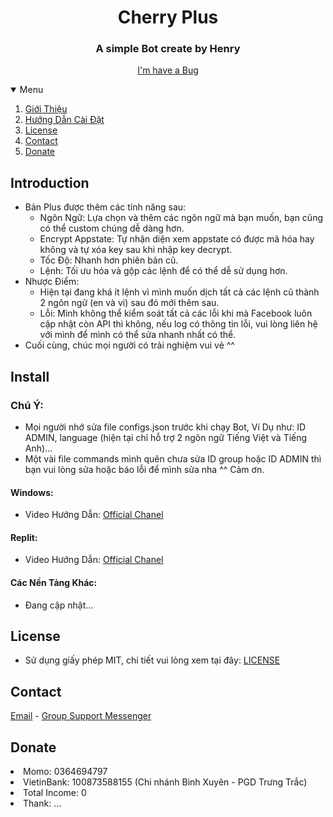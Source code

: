 <h1 align="center">Cherry Plus</h1>
<h3 align="center">A simple Bot create by Henry</h3>

<p align="center">
    <a href="https://github.com/hoahenry/Cherry/issues">I'm have a Bug</a>
    </p>
</p>

<details open="open">
    <summary>Menu</summary>
    <ol>
        <li><a href="#Introduction">Giới Thiệu</a></li>
        <li><a href="#Install">Hướng Dẫn Cài Đặt</a></li>
        <li><a href="#License">License</a></li>
        <li><a href="#Contact">Contact</a></li>
        <li><a href="#Donate">Donate</a></li>
    </ol>
</details>

<!-- Introduction -->
## Introduction
- Bản Plus được thêm các tính năng sau:
    - Ngôn Ngữ: Lựa chọn và thêm các ngôn ngữ mà bạn muốn, bạn cũng có thể custom chúng dễ dàng hơn.
    - Encrypt Appstate: Tự nhận diện xem appstate có được mã hóa hay không và tự xóa key sau khi nhập key decrypt.
    - Tốc Độ: Nhanh hơn phiên bản cũ.
    - Lệnh: Tối ưu hóa và gộp các lệnh để có thể dễ sử dụng hơn.
- Nhược Điểm:
    - Hiện tại đang khá ít lệnh vì mình muốn dịch tất cả các lệnh cũ thành 2 ngôn ngữ (en và vi) sau đó mới thêm sau.
    - Lỗi: Mình không thể kiểm soát tất cả các lỗi khi mà Facebook luôn cập nhật còn API thì không, nếu log có thông tin lỗi, vui lòng liên hệ với mình để mình có thể sửa nhanh nhất có thể.
- Cuối cùng, chúc mọi người có trải nghiệm vui vẻ ^^

<!-- Install -->
## Install

### Chú Ý:
- Mọi người nhớ sửa file configs.json trước khi chạy Bot, Ví Dụ như: ID ADMIN, language (hiện tại chỉ hỗ trợ 2 ngôn ngữ Tiếng Việt và Tiếng Anh)...
- Một vài file commands mình quên chưa sửa ID group hoặc ID ADMIN thì bạn vui lòng sửa hoặc báo lỗi để mình sửa nha ^^ Cảm ơn.
#### Windows:
- Video Hướng Dẫn: [Official Chanel](https://youtu.be/4OzPMrN-qC4)
#### Replit: 
- Video Hướng Dẫn: [Official Chanel](https://www.youtube.com/watch?v=BjTJPEk2Mq0)
#### Các Nền Tảng Khác:
- Đang cập nhật...

<!-- License -->
## License

- Sử dụng giấy phép MIT, chi tiết vui lòng xem tại đây: [LICENSE](https://github.com/hoahenry/Cherry/blob/main/license)

<!-- Contact -->
## Contact

<a href="mailto:hotro.cherry@gmail.com">Email</a> - <a href="https://m.me/j/AbbQMwUPesGscPA4/">Group Support Messenger</a>

<!-- Donate -->
## Donate

<li>Momo: 0364694797</li>
<li>VietinBank: 100873588155 (Chi nhánh Bình Xuyên - PGD Trưng Trắc)</li>
<li>Total Income: 0</li>
<li>Thank: ...</li>
